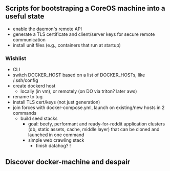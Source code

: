 ## Scripts for bootstraping a CoreOS machine into a useful state
- enable the daemon's remote API
- generate a TLS certificate and client/server keys for secure remote communication
- install unit files (e.g., containers that run at startup)
  
### Wishlist
- CLI 
- switch DOCKER_HOST based on a list of DOCKER_HOSTs, like /.ssh/config
- create dockerd host
  - locally (in vm), or remotely (on DO via triton? later aws) 
- rename to tug 
- install TLS cert/keys (not just generation)
- join forces with docker-compose.yml, launch on existing/new hosts in 2 commands 
  - build seed stacks 
    - goal: beefy, performant and ready-for-reddit application clusters (db, static assets, cache, middle layer) that can be cloned and launched in one command 
    - simple web crawling stack
      - finish datahog? !

## Discover docker-machine and despair
